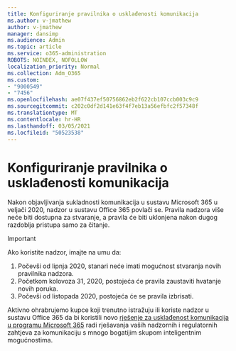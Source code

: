 ```yaml
---
title: Konfiguriranje pravilnika o usklađenosti komunikacija
ms.author: v-jmathew
author: v-jmathew
manager: dansimp
ms.audience: Admin
ms.topic: article
ms.service: o365-administration
ROBOTS: NOINDEX, NOFOLLOW
localization_priority: Normal
ms.collection: Adm_O365
ms.custom:
- "9000549"
- "7456"
ms.openlocfilehash: ae07f437ef50756862eb2f622cb107ccb003c9c9
ms.sourcegitcommit: c202c0df2d141e63f4f7eb13a56efbfc2f57348f
ms.translationtype: MT
ms.contentlocale: hr-HR
ms.lasthandoff: 03/05/2021
ms.locfileid: "50523538"
---
```

# <a name="configure-communication-compliance-policies"></a>Konfiguriranje pravilnika o usklađenosti komunikacija

Nakon objavljivanja sukladnosti komunikacija u sustavu Microsoft 365 u veljači 2020, nadzor u sustavu Office 365 povlači se. Pravila nadzora više neće biti dostupna za stvaranje, a pravila će biti uklonjena nakon dugog razdoblja pristupa samo za čitanje.

> [!IMPORTANT]
> Ako koristite nadzor, imajte na umu da:
>
> 1. Počevši od lipnja 2020, stanari neće imati mogućnost stvaranja novih pravilnika nadzora.
> 2. Početkom kolovoza 31, 2020, postojeća će pravila zaustaviti hvatanje novih poruka.
> 3. Počevši od listopada 2020, postojeća će se pravila izbrisati.

Aktivno ohrabrujemo kupce koji trenutno istražuju ili koriste nadzor u sustavu Office 365 da bi koristili novo [rješenje za usklađenost komunikacija u programu Microsoft 365](https://go.microsoft.com/fwlink/?linkid=2128593) radi rješavanja vaših nadzornih i regulatornih zahtjeva za komunikaciju s mnogo bogatijim skupom inteligentnim mogućnostima.
